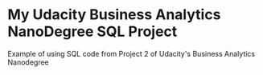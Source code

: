 # My Udacity Business Analytics NanoDegree SQL Project
Example of using SQL code from Project 2 of Udacity's Business Analytics Nanodegree
